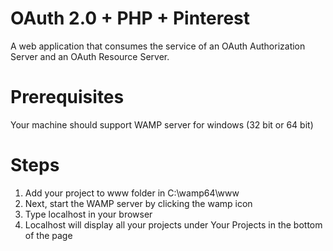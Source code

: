 # OAuth 2.0 + PHP + Pinterest
A web application that consumes the service of an OAuth Authorization Server and an OAuth Resource Server.

# Prerequisites
Your machine should support WAMP server for windows (32 bit or 64 bit)

# Steps
1. Add your project to www folder in C:\wamp64\www
2. Next, start the WAMP server by clicking the wamp icon
3. Type localhost in your browser
4. Localhost will display all your projects under Your Projects in the bottom of the page
